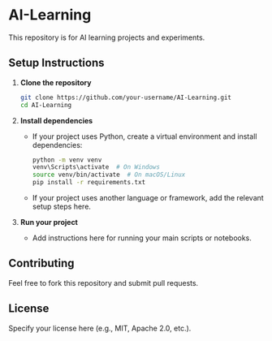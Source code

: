 # AI-Learning

This repository is for AI learning projects and experiments.

## Setup Instructions

1. **Clone the repository**

   ```bash
   git clone https://github.com/your-username/AI-Learning.git
   cd AI-Learning
   ```

2. **Install dependencies**

   - If your project uses Python, create a virtual environment and install dependencies:
     ```bash
     python -m venv venv
     venv\Scripts\activate  # On Windows
     source venv/bin/activate  # On macOS/Linux
     pip install -r requirements.txt
     ```
   - If your project uses another language or framework, add the relevant setup steps here.

3. **Run your project**
   - Add instructions here for running your main scripts or notebooks.

## Contributing

Feel free to fork this repository and submit pull requests.

## License

Specify your license here (e.g., MIT, Apache 2.0, etc.).
